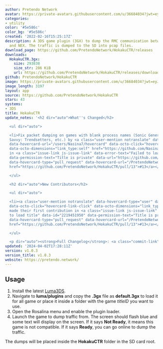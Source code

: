```yaml
---
author: Pretendo Network
avatar: https://private-avatars.githubusercontent.com/u/36684034?jwt=eyJhbGciOiJIUzI1NiIsInR5cCI6IkpXVCJ9.eyJpc3MiOiJnaXRodWIuY29tIiwiYXVkIjoicmF3LmdpdGh1YnVzZXJjb250ZW50LmNvbSIsImtleSI6ImtleTEiLCJleHAiOjE3MzQ2MTE3NjAsIm5iZiI6MTczNDYxMDU2MCwicGF0aCI6Ii91LzM2Njg0MDM0In0.MToJ5b5-RT2USEzZ87uIz7nVCfaDPuoRUg2dKvli4GU&v=4
categories:
- utility
color: '#5e586c'
color_bg: '#5e586c'
created: '2022-02-16T15:25:17Z'
description: A 3DS game plugin (3GX) to dump the RMC communication between 3DS games
  and NEX. The traffic is dumped to the SD into pcap files.
download_page: https://github.com/PretendoNetwork/HokakuCTR/releases
downloads:
  HokakuCTR.3gx:
    size: 293838
    size_str: 286 KiB
    url: https://github.com/PretendoNetwork/HokakuCTR/releases/download/v1.0.3/HokakuCTR.3gx
github: PretendoNetwork/HokakuCTR
image: https://private-avatars.githubusercontent.com/u/36684034?jwt=eyJhbGciOiJIUzI1NiIsInR5cCI6IkpXVCJ9.eyJpc3MiOiJnaXRodWIuY29tIiwiYXVkIjoicmF3LmdpdGh1YnVzZXJjb250ZW50LmNvbSIsImtleSI6ImtleTEiLCJleHAiOjE3MzQ2MTE3NjAsIm5iZiI6MTczNDYxMDU2MCwicGF0aCI6Ii91LzM2Njg0MDM0In0.MToJ5b5-RT2USEzZ87uIz7nVCfaDPuoRUg2dKvli4GU&v=4&size=128
image_length: 3197
layout: app
source: https://github.com/PretendoNetwork/HokakuCTR
stars: 43
systems:
- 3DS
title: HokakuCTR
update_notes: '<h2 dir="auto">What''s Changed</h2>

  <ul dir="auto">

  <li>Fix packet dumping on games with blank process names (Sonic Generations, Style
  Savvy: Trendsetters, etc.) by <a class="user-mention notranslate" data-hovercard-type="user"
  data-hovercard-url="/users/Nasina7/hovercard" data-octo-click="hovercard-link-click"
  data-octo-dimensions="link_type:self" href="https://github.com/Nasina7">@Nasina7</a>
  in <a class="issue-link js-issue-link" data-error-text="Failed to load title" data-id="2219451950"
  data-permission-text="Title is private" data-url="https://github.com/PretendoNetwork/HokakuCTR/issues/13"
  data-hovercard-type="pull_request" data-hovercard-url="/PretendoNetwork/HokakuCTR/pull/13/hovercard"
  href="https://github.com/PretendoNetwork/HokakuCTR/pull/13">#13</a></li>

  </ul>

  <h2 dir="auto">New Contributors</h2>

  <ul dir="auto">

  <li><a class="user-mention notranslate" data-hovercard-type="user" data-hovercard-url="/users/Nasina7/hovercard"
  data-octo-click="hovercard-link-click" data-octo-dimensions="link_type:self" href="https://github.com/Nasina7">@Nasina7</a>
  made their first contribution in <a class="issue-link js-issue-link" data-error-text="Failed
  to load title" data-id="2219451950" data-permission-text="Title is private" data-url="https://github.com/PretendoNetwork/HokakuCTR/issues/13"
  data-hovercard-type="pull_request" data-hovercard-url="/PretendoNetwork/HokakuCTR/pull/13/hovercard"
  href="https://github.com/PretendoNetwork/HokakuCTR/pull/13">#13</a></li>

  </ul>

  <p dir="auto"><strong>Full Changelog</strong>: <a class="commit-link" href="https://github.com/PretendoNetwork/HokakuCTR/compare/v1.0.2...v1.0.3"><tt>v1.0.2...v1.0.3</tt></a></p>'
updated: '2024-04-02T17:28:11Z'
version: v1.0.3
version_title: v1.0.3
website: https://pretendo.network/
---
```

## Usage

1. Install the latest [Luma3DS](luma3ds).
2. Navigate to **luma/plugins** and copy the **.3gx** file as **default.3gx** to load it for all game or place it inside a folder with the game *titleID* you want to use.
3. Open the Rosalina menu and enable the plugin loader.
4. Launch the game to dump traffic from. The screen should flash blue and some text will display on the screen. If it says **Not Ready**, it means this game is not compatible. If it says **Ready**, you can go online to dump the traffic.

The dumps will be placed inside the **HokakuCTR** folder in the SD card root.